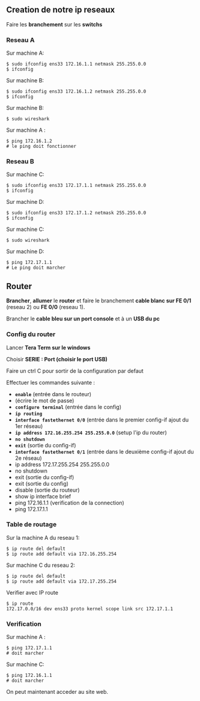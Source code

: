 
## __Creation de notre ip reseaux__

Faire les **branchement** sur les **switchs**

### Reseau A

Sur machine  A:

```shell
$ sudo ifconfig ens33 172.16.1.1 netmask 255.255.0.0
$ ifconfig
```

Sur machine B:

```shell
$ sudo ifconfig ens33 172.16.1.2 netmask 255.255.0.0
$ ifconfig
```

Sur machine B:

```shell
$ sudo wireshark
```

Sur machine A :

```shell
$ ping 172.16.1.2
# le ping doit fonctionner
```

### Reseau B

Sur machine C:

```shell
$ sudo ifconfig ens33 172.17.1.1 netmask 255.255.0.0
$ ifconfig
```

Sur machine D:

```shell
$ sudo ifconfig ens33 172.17.1.2 netmask 255.255.0.0
$ ifconfig
```

Sur machine C:

```shell
$ sudo wireshark
```

Sur machine D:

```shell
$ ping 172.17.1.1
# Le ping doit marcher
```


## __Router__

**Brancher**, **allumer** le **router** et faire le branchement **cable blanc sur FE 0/1** (reseau 2) ou **FE 0/0** (reseau 1).

Brancher le **cable bleu sur un port console** et à un **USB du pc**

### Config du router

Lancer **Tera Term sur le windows**

Choisir **SERIE : Port (choisir le port USB)**

Faire un ctrl C pour sortir de la configuration par defaut

Effectuer les commandes suivante :

- **`enable`** (entrée dans le routeur)
- (écrire le mot de passe)
- **`configure terminal`** (entrée dans le config)
- **`ip routing`**
- **`interface fastethernet 0/0`** (entrée dans le premier config-if ajout du 1er réseau)
- **`ip address 172.16.255.254 255.255.0.0`** (setup l'ip du router)
- **`no shutdown`**
- **`exit`** (sortie du config-if)
- **`interface fastethernet 0/1`** (entrée dans le deuxième config-if ajout du 2e réseau)
- ip address 172.17.255.254 255.255.0.0
- no shutdown
- exit (sortie du config-if)
- exit (sortie du config)
- disable (sortie du routeur)
- show ip interface brief
- ping 172.16.1.1 (verification de la connection)
- ping 172.17.1.1

### Table de routage

Sur la machine A du reseau 1:

```shell
$ ip route del default
$ ip route add default via 172.16.255.254
```

Sur machine C du reseau 2:

```shell
$ ip route del default
$ ip route add default via 172.17.255.254
```

Verifier avec IP route

```shell
$ ip route
172.17.0.0/16 dev ens33 proto kernel scope link src 172.17.1.1
```

### Verification

Sur machine A :

```shell
$ ping 172.17.1.1
# doit marcher
```

Sur machine C:

```shell
$ ping 172.16.1.1
# doit marcher
```

On peut maintenant acceder au site web.

